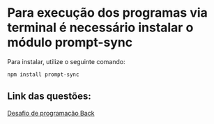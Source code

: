 # Para execução dos programas via terminal é necessário instalar o módulo prompt-sync
Para instalar, utilize o seguinte comando:

```bash
npm install prompt-sync
```

## Link das questões:
[Desafio de programação Back](https://www.notion.so/Desafio-de-programa-o-Back-95700de1ea45442f944efa4544bb17ed?pvs=4)

